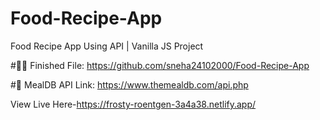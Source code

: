 # Food-Recipe-App
Food Recipe App Using API | Vanilla JS Project


#👨‍💻 Finished File: https://github.com/sneha24102000/Food-Recipe-App


#🍔 MealDB API Link: https://www.themealdb.com/api.php


View Live Here-https://frosty-roentgen-3a4a38.netlify.app/

